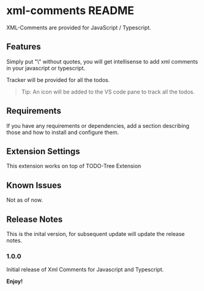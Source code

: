 # xml-comments README

XML-Comments are provided for JavaScript / Typescript.

## Features

Simply put "\\\" without quotes, you will get intellisense to add xml comments in your javascript or typescript.

Tracker will be provided for all the todos.

> Tip: An icon will be added to the VS code pane to track all the todos.

## Requirements

If you have any requirements or dependencies, add a section describing those and how to install and configure them.

## Extension Settings

This extension works on top of TODO-Tree Extension

## Known Issues

Not as of now.

## Release Notes

This is the inital version, for subsequent update will update the release notes.

### 1.0.0

Initial release of Xml Comments for Javascript and Typescript.

**Enjoy!**
